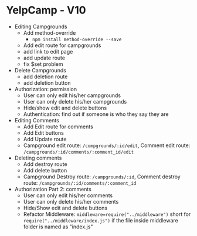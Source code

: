 # YelpCamp - V10
* Editing Campgrounds
	* Add method-override
		* `npm install method-override --save`
	* Add edit route for campgrounds
	* add link to edit page
	* add update route
	* fix $set problem
* Delete Campgrounds
	* add deletion route
	* add deletion button
* Authorization: permission
	* User can only edit his/her campgrounds
	* User can only delete his/her campgrounds
	* Hide/show edit and delete buttons
	* Authentication: find out if someone is who they say they are
* Editing Comments
	* Add Edit route for comments
	* Add Edit buttons
	* Add Update route
	* Campground edit route: `/compgrounds/:id/edit`, Comment edit route: `/campgrounds/:id/comments/:comment_id/edit`
* Deleting comments
	* Add destroy route
	* Add delete button
	* Campground Destroy route: `/campgrounds/:id`, Comment destroy route: `/campgrounds/:id/comments/:comment_id`
* Authorization Part 2: comments
	* User can only edit his/her comments
	* User can only delete his/her comments
	* Hide/Show edit and delete buttons
	* Refactor Middleware: `middleware=require("../middleware")` short for `require("../middleware/index.js")` if the file inside middleware folder is named as "index.js"